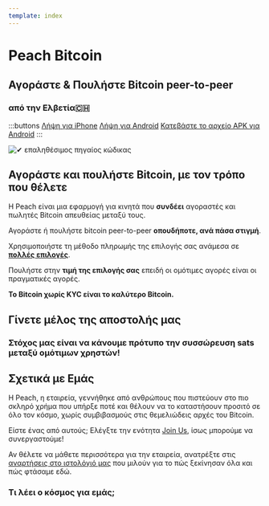 ```yaml
---
template: index
---
```

<!--[teaser]-->
# Peach Bitcoin
## Αγοράστε & Πουλήστε Bitcoin <span>peer-to-peer</span>
### από την Ελβετία🇨🇭

<div class="inner-wrap">

:::buttons
[Λήψη για iPhone]($iosUrl$)
[Λήψη για Android]($androidUrl$)
[Κατεβάστε το αρχείο APK για Android](/el/apk/)
:::

![✔ επαληθέσιμος πηγαίος κώδικας](/img/phones.png)

</div>

<!--[top]-->
## Αγοράστε και πουλήστε Bitcoin, με τον τρόπο που θέλετε

Η Peach είναι μια εφαρμογή για κινητά που **συνδέει** αγοραστές και πωλητές Bitcoin απευθείας μεταξύ τους.

Αγοράστε ή πουλήστε bitcoin peer-to-peer **οπουδήποτε, ανά πάσα στιγμή**.

Χρησιμοποιήστε τη μέθοδο πληρωμής της επιλογής σας ανάμεσα σε **[πολλές επιλογές](/el/how-it-works/#πληρωμές)**.

Πουλήστε στην **τιμή της επιλογής σας** επειδή οι ομότιμες αγορές είναι οι πραγματικές αγορές.

**Το Bitcoin χωρίς KYC είναι το καλύτερο Bitcoin.**

<!--[mission]-->
## Γίνετε μέλος της αποστολής μας

### Στόχος μας είναι να κάνουμε πρότυπο την συσσώρευση sats μεταξύ ομότιμων χρηστών!

<!--[about]-->
## Σχετικά με Εμάς

Η Peach, η εταιρεία, γεννήθηκε από ανθρώπους που πιστεύουν στο πιο σκληρό χρήμα που υπήρξε ποτέ και θέλουν να το καταστήσουν προσιτό σε όλο τον κόσμο, χωρίς συμβιβασμούς στις θεμελιώδεις αρχές του Bitcoin.

Είστε ένας από αυτούς; Ελέγξτε την ενότητα [Join Us](/el/join-us/), ίσως μπορούμε να συνεργαστούμε!

Αν θέλετε να μάθετε περισσότερα για την εταιρεία, ανατρέξτε στις [αναρτήσεις στο ιστολόγιό μας](/el/blog/) που μιλούν για το πώς ξεκίνησαν όλα και πώς φτάσαμε εδώ.

### Τι λέει ο κόσμος για εμάς;
<br>
<div id="ap-widget-container" class="ap-widget-container" prod_code="peach" show ="top" bg_color="#FFFFFF" review_bg_color = "#FFFFFF" text_color = "#000000"></div>

